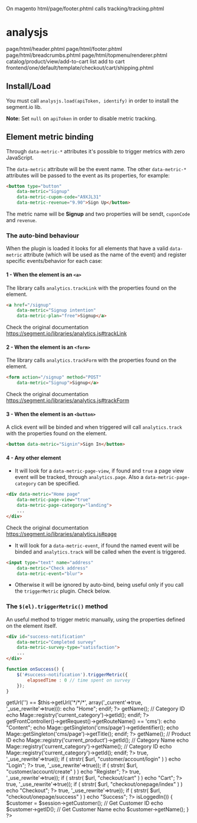 On magento html/page/footer.phtml calls tracking/tracking.phtml

analysjs
========

page/html/header.phtml
page/html/footer.phtml
page/html/breadcrumbs.phtml
page/html/topmenu/renderer.phtml
catalog/product/view/add-to-cart
list
add to cart
frontend/one/default/template/checkout/cart/shipping.phtml


Install/Load
------------

You must call `analysjs.load(apiToken, identify)` in order to install the segment.io lib.

**Note:** Set `null` on `apiToken` in order to disable metric tracking.


Element metric binding
----------------------

Through `data-metric-*` attributes it's possible to trigger metrics with zero JavaScript.

The `data-metric` attribute will be the event name.
The other `data-metric-*` attributes will be passed to the event as its properties, for example:

```html
<button type="button"
    data-metric="Signup"
    data-metric-cupom-code="A9XJL31"
    data-metric-revenue="9.90">Sign Up</button>
```

The metric name will be **Signup** and two properties will be sendt, `cuponCode` and `revenue`.

### The auto-bind behaviour
When the plugin is loaded it looks for all elements that have a valid `data-metric` attribute (which will be used as the name of the event) and register specific events/behavior for each case:

#### 1 - When the element is an `<a>`
The library calls `analytics.trackLink` with the properties found on the element.
```html
<a href="/signup"
    data-metric="Signup intention"
    data-metric-plan="free">Signup</a>
```
Check the original documentation https://segment.io/libraries/analytics.js#trackLink

#### 2 - When the element is an `<form>`
The library calls `analytics.trackForm` with the properties found on the element.
```html
<form action="/signup" method="POST"
    data-metric="Signup">Signup</a>
```
Check the original documentation https://segment.io/libraries/analytics.js#trackForm

#### 3 - When the element is an `<button>`
A click event will be binded and when triggered will call `analytics.track` with the properties found on the element.
```html
<button data-metric="Signin">Sign In</button>
```

#### 4 - Any other element
 - It will look for a `data-metric-page-view`, if found and `true` a page view event will be tracked, through `analytics.page`. Also a `data-metric-page-category` can be specified.
 ```html
 <div data-metric="Home page"
     data-metric-page-view="true"
     data-metric-page-category="landing">
     ...
 </div>
 ```
Check the original documentation https://segment.io/libraries/analytics.js#page

 - It will look for a `data-metric-event`, if found the named event will be binded and `analytics.track` will be called when the event is triggered.
 ```html
 <input type="text" name="address"
     data-metric="Check address"
     data-metric-event="blur">
 ```

 - Otherwise it will be ignored by auto-bind, being useful only if you call the `triggerMetric` plugin. Check below.


### The `$(el).triggerMetric()` method
An useful method to trigger metric manually, using the properties defined on the element itself.

```html
<div id="success-notification"
    data-metric="Completed survey"
    data-metric-survey-type="satisfaction">
    ...
</div>
```
```js
function onSuccess() {
    $('#success-notification').triggerMetric({
        elapsedTime : 0 // time spent on survey
    });
}
```

<!-- Identify -->

<script type="text/javascript">
  analytics.identify('<?php
 if(Mage::getSingleton('customer/session')->isLoggedIn()) {
     $customerData = Mage::getSingleton('customer/session')->getCustomer();
      echo $customerData->getId();
 }
 ?>', {
  name: '<?php
 if(Mage::getSingleton('customer/session')->isLoggedIn()) {
     $customerData = Mage::getSingleton('customer/session')->getCustomer();
      echo $customerData->getName();
 }
 ?>',
  email: '<?php
 if(Mage::getSingleton('customer/session')->isLoggedIn()) {
     $customerData = Mage::getSingleton('customer/session')->getCustomer();
      echo $customerData->getEmail();
 }
 ?>'
});
</script>

<script type="text/javascript">
  analytics.identify('<?php
 if(Mage::getSingleton('customer/session')->isLoggedIn()) {
     $customerData = Mage::getSingleton('customer/session')->getCustomer();
      echo $customerData->getId();
 }
 ?>', {
  name: '<?php
 if(Mage::getSingleton('customer/session')->isLoggedIn()) {
     $customerData = Mage::getSingleton('customer/session')->getCustomer();
      echo $customerData->getName();
 }
 ?>',
  email: '<?php
 if(Mage::getSingleton('customer/session')->isLoggedIn()) {
     $customerData = Mage::getSingleton('customer/session')->getCustomer();
      echo $customerData->getEmail();
 }
 ?>'
});
</script>


<!-- Home -->
<script type="text/javascript">
var url= window.location.href;
if(url.split("/").length>3){
    analytics.page('Home');
}
</script>

<?
$homepage = "/";
$currentpage = $_SERVER['REQUEST_URI'];
if($homepage==$currentpage) {
echo "Yo Yo";
}
?>




<!-- Home -->
<?php
if($this->getUrl('') == $this->getUrl('*/*/*', array('_current'=>true, '_use_rewrite'=>true))):
  echo "Home";
endif;
?>

<!-- Category -->

<?php
if($product = Mage::registry('current_product')):
elseif (Mage::registry('current_category')):
  echo "Category";
  // Category ID
  echo Mage::registry('current_category')->getName();
  // Category ID
  echo Mage::registry('current_category')->getId();
endif;
?>

<!-- Content -->
<?php
if(Mage::app()->getFrontController()->getRequest()->getRouteName() == 'cms'):
  echo "Content";
  echo Mage::getSingleton('cms/page')->getIdentifier();
  echo Mage::getSingleton('cms/page')->getTitle(); 
endif;
?>

<!-- Product -->
<?php
if($product = Mage::registry('current_product')):
  echo "Product";
  // Product Name
  echo Mage::registry('current_product')->getName();
  // Product ID
  echo Mage::registry('current_product')->getId();
  // Category Name
  echo Mage::registry('current_category')->getName();
  // Category ID
  echo Mage::registry('current_category')->getId();
endif;
?>

<!-- Account -->
<?php
$url= Mage::getUrl('*/*/*', array('_current'=>true, '_use_rewrite'=>true));
if ( strstr( $url, "customer/account/login" ) )
  echo "Login";
?>

<!-- Register -->
<?php
$url= Mage::getUrl('*/*/*', array('_current'=>true, '_use_rewrite'=>true));
if ( strstr( $url, "customer/account/create" ) )
  echo "Register";
?>


<!-- Cart -->
<?php
$url= Mage::getUrl('*/*/*', array('_current'=>true, '_use_rewrite'=>true));
if ( strstr( $url, "checkout/cart" ) )
  echo "Cart";
?>

<!-- Checkout -->
<?php
$url= Mage::getUrl('*/*/*', array('_current'=>true, '_use_rewrite'=>true));
if ( strstr( $url, "checkout/onepage/index" ) )
  echo "Checkout";
?>

<!-- Success -->
<?php
$url= Mage::getUrl('*/*/*', array('_current'=>true, '_use_rewrite'=>true));
if ( strstr( $url, "checkout/onepage/success" ) )
  echo "Success";
?>

<?php
// Retrieve Session Object
$session = Mage::getSingleton('customer/session');

// Check if user is logged in or not.
if($session->isLoggedIn()) 
{
   $customer = $session->getCustomer();
   
   // Get Customer ID
   echo $customer->getID();

   // Get Customer Name
   echo $customer->getName();
   
}
?>

